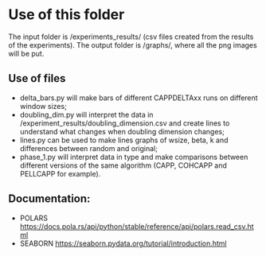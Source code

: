 # Use of this folder
The input folder is /experiments_results/ (csv files created from the results of the experiments).
The output folder is /graphs/, where all the png images will be put.

## Use of files
- delta_bars.py will make bars of different CAPPDELTAxx runs on different window sizes;
- doubling_dim.py will interpret the data in /experiment_results/doubling_dimension.csv and create lines to understand what changes when doubling dimension changes;
- lines.py can be used to make lines graphs of wsize, beta, k and differences between random and original;
- phase_1.py will interpret data in type and make comparisons between different versions of the same algorithm (CAPP, COHCAPP and PELLCAPP for example).


## Documentation:
- POLARS
https://docs.pola.rs/api/python/stable/reference/api/polars.read_csv.html
- SEABORN
https://seaborn.pydata.org/tutorial/introduction.html
